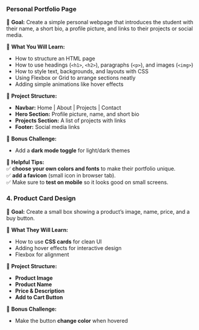 ### **Personal Portfolio Page**

📌 **Goal:** Create a simple personal webpage that introduces the student with their name, a short bio, a profile picture, and links to their projects or social media.

🔹 **What You Will Learn:**

- How to structure an HTML page
- How to use headings (`<h1>`, `<h2>`), paragraphs (`<p>`), and images (`<img>`)
- How to style text, backgrounds, and layouts with CSS
- Using Flexbox or Grid to arrange sections neatly
- Adding simple animations like hover effects

🔹 **Project Structure:**

- **Navbar:** Home | About | Projects | Contact
- **Hero Section:** Profile picture, name, and short bio
- **Projects Section:** A list of projects with links
- **Footer:** Social media links

🔹 **Bonus Challenge:**

- Add a **dark mode toggle** for light/dark themes

🔹 **Helpful Tips:**  
✅ **choose your own colors and fonts** to make their portfolio unique.  
✅ **add a favicon** (small icon in browser tab).  
✅ Make sure to **test on mobile** so it looks good on small screens.

### **4. Product Card Design**

📌 **Goal:** Create a small box showing a product’s image, name, price, and a buy button.

🔹 **What They Will Learn:**

- How to use **CSS cards** for clean UI
- Adding hover effects for interactive design
- Flexbox for alignment

🔹 **Project Structure:**

- **Product Image**
- **Product Name**
- **Price & Description**
- **Add to Cart Button**

🔹 **Bonus Challenge:**

- Make the button **change color** when hovered
